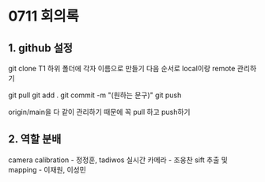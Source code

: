 # 0711 회의록

## 1. github 설정
git clone
T1 하위 폴더에 각자 이름으로 만들기
다음 순서로 local이랑 remote 관리하기

git pull
git add .
git commit -m "(원하는 문구)"
git push

origin/main을 다 같이 관리하기 때문에 꼭 pull 하고 push하기

## 2. 역할 분배
camera calibration - 정정훈, tadiwos
실시간 카메라 - 조웅찬
sift 추출 및 mapping - 이재원, 이성민
